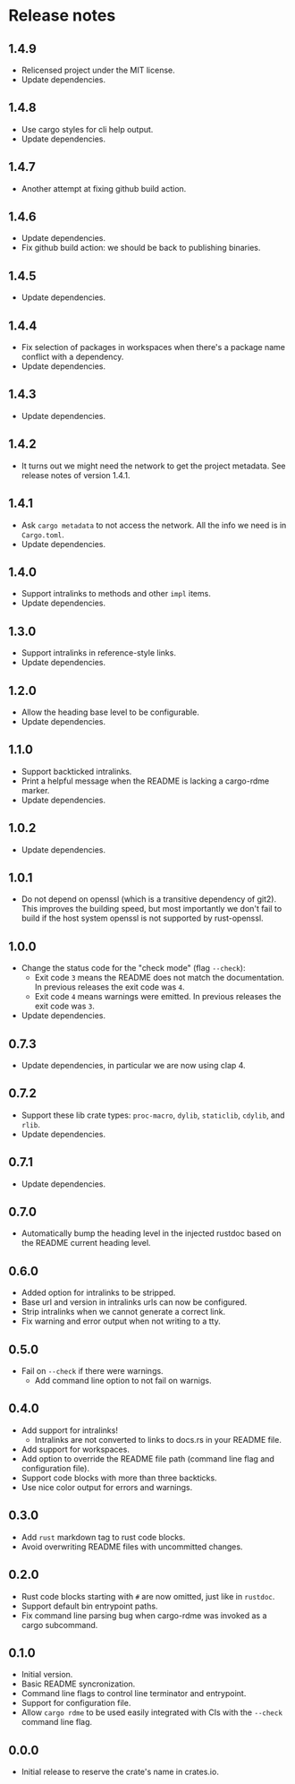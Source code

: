# Release notes

## 1.4.9

* Relicensed project under the MIT license.
* Update dependencies.

## 1.4.8

* Use cargo styles for cli help output.
* Update dependencies.

## 1.4.7

* Another attempt at fixing github build action.

## 1.4.6

* Update dependencies.
* Fix github build action: we should be back to publishing binaries.

## 1.4.5

* Update dependencies.

## 1.4.4

* Fix selection of packages in workspaces when there's a package name conflict with a dependency. 
* Update dependencies.

## 1.4.3

* Update dependencies.

## 1.4.2

* It turns out we might need the network to get the project metadata.  See release notes of version 1.4.1.

## 1.4.1

* Ask `cargo metadata` to not access the network.  All the info we need is in `Cargo.toml`.
* Update dependencies.

## 1.4.0

* Support intralinks to methods and other `impl` items.
* Update dependencies.

## 1.3.0

* Support intralinks in reference-style links.
* Update dependencies.

## 1.2.0

* Allow the heading base level to be configurable.
* Update dependencies.

## 1.1.0

* Support backticked intralinks.
* Print a helpful message when the README is lacking a cargo-rdme marker.
* Update dependencies.

## 1.0.2

* Update dependencies.

## 1.0.1

* Do not depend on openssl (which is a transitive dependency of git2).  This improves the building speed, but most
  importantly we don't fail to build if the host system openssl is not supported by rust-openssl.

## 1.0.0

* Change the status code for the "check mode" (flag `--check`):
  * Exit code `3` means the README does not match the documentation.  In previous releases the exit code was `4`.
  * Exit code `4` means warnings were emitted.  In previous releases the exit code was `3`.
* Update dependencies.

## 0.7.3

* Update dependencies, in particular we are now using clap 4.

## 0.7.2

* Support these lib crate types: `proc-macro`, `dylib`, `staticlib`, `cdylib`, and `rlib`.
* Update dependencies.

## 0.7.1

* Update dependencies.

## 0.7.0

* Automatically bump the heading level in the injected rustdoc based on the README current heading level.

## 0.6.0

* Added option for intralinks to be stripped.
* Base url and version in intralinks urls can now be configured.
* Strip intralinks when we cannot generate a correct link.
* Fix warning and error output when not writing to a tty.

## 0.5.0

* Fail on `--check` if there were warnings.
  * Add command line option to not fail on warnigs.

## 0.4.0

* Add support for intralinks!
  * Intralinks are not converted to links to docs.rs in your README file.
* Add support for workspaces.
* Add option to override the README file path (command line flag and configuration file).
* Support code blocks with more than three backticks.
* Use nice color output for errors and warnings.

## 0.3.0

* Add `rust` markdown tag to rust code blocks.
* Avoid overwriting README files with uncommitted changes.

## 0.2.0

* Rust code blocks starting with `#` are now omitted, just like in `rustdoc`.
* Support default bin entrypoint paths.
* Fix command line parsing bug when cargo-rdme was invoked as a cargo subcommand.

## 0.1.0

* Initial version.
* Basic README syncronization.
* Command line flags to control line terminator and entrypoint.
* Support for configuration file.
* Allow `cargo rdme` to be used easily integrated with CIs with the `--check` command line flag.

## 0.0.0

* Initial release to reserve the crate's name in crates.io.
